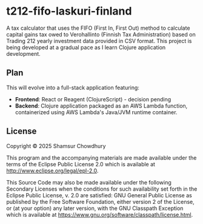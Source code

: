 # t212-fifo-laskuri-finland

A tax calculator that uses the FIFO (First In, First Out) method to calculate capital gains tax owed to Verohallinto (Finnish Tax Administration) based on Trading 212 yearly investment data provided in CSV format. This project is being developed at a gradual pace as I learn Clojure application development.

## Plan

This will evolve into a full-stack application featuring:
- **Frontend**: React or Reagent (ClojureScript) - decision pending
- **Backend**: Clojure application packaged as an AWS Lambda function, containerized using AWS Lambda's Java/JVM runtime container.

## License

Copyright © 2025 Shamsur Chowdhury

This program and the accompanying materials are made available under the
terms of the Eclipse Public License 2.0 which is available at
http://www.eclipse.org/legal/epl-2.0.

This Source Code may also be made available under the following Secondary
Licenses when the conditions for such availability set forth in the Eclipse
Public License, v. 2.0 are satisfied: GNU General Public License as published by
the Free Software Foundation, either version 2 of the License, or (at your
option) any later version, with the GNU Classpath Exception which is available
at https://www.gnu.org/software/classpath/license.html.
